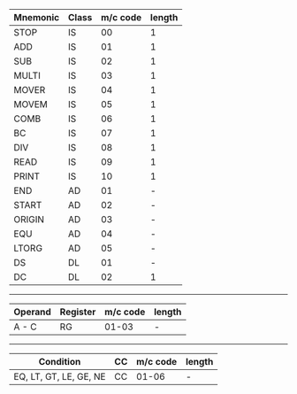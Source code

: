 | Mnemonic | Class | m/c code | length |
|----------|-------|----------|--------|
| STOP     | IS    | 00       | 1      |
| ADD      | IS    | 01       | 1      |
| SUB      | IS    | 02       | 1      |
| MULTI    | IS    | 03       | 1      |
| MOVER    | IS    | 04       | 1      |
| MOVEM    | IS    | 05       | 1      |
| COMB     | IS    | 06       | 1      |
| BC       | IS    | 07       | 1      |
| DIV      | IS    | 08       | 1      |
| READ     | IS    | 09       | 1      |
| PRINT    | IS    | 10       | 1      |
| END      | AD    | 01       | -      |
| START    | AD    | 02       | -      |
| ORIGIN   | AD    | 03       | -      |
| EQU      | AD    | 04       | -      |
| LTORG    | AD    | 05       | -      |
| DS       | DL    | 01       | -      |
| DC       | DL    | 02       | 1      |

---

| Operand | Register | m/c code | length |
|---------|----------|----------|--------|
| A - C   | RG       | 01-03    | -      |

---

| Condition | CC | m/c code | length |
|-----------|----|----------|--------|
| EQ, LT, GT, LE, GE, NE | CC | 01-06 | - |
